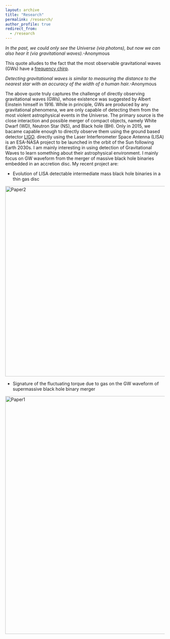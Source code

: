 ```yaml
---
layout: archive
title: "Research"
permalink: /research/
author_profile: true
redirect_from:
  - /research
---
```


<i>In the past, we could only see the Universe (via photons), but now we can also hear it (via gravitational waves).</i>-Anonymous

This quote alludes to the fact that the most observable gravitational waves (GWs) have a <a href="https://www.youtube.com/watch?v=TWqhUANNFXw"> frequency chirp</a>.

<i>Detecting gravitational waves is similar to measuring the distance to the nearest star with an accuracy of the width of a human hair.</i>-Anonymous

The above quote truly captures the challenge of directly observing gravitational waves (GWs), whose existence was suggested by Albert Einstein himself in 1916. While in principle, GWs are produced by any gravitational phenomena, we are only capable of detecting them from the most violent astrophysical events in the Universe. The primary source is the close interaction and possible merger of compact objects, namely White Dwarf (WD), Neutron Star (NS), and Black hole (BH). Only in 2015, we bacame capable enough to directly observe them using the ground based detector <a href=https://www.ligo.org/>LIGO</a>.  directly using the  Laser Interferometer Space Antenna (LISA) is an ESA-NASA project to be launched in the orbit of the Sun following Earth 2030s. I am mainly interesting in using detection of Gravitational Waves to learn something about their astrophysical environment. I mainly focus on GW waveform from the merger of massive black hole binaries embedded in an accretion disc. My recent project are:

* Evolution of LISA detectable intermediate mass black hole binaries in a thin gas disc<br>
<img class="img-responsive" src="https://muditgarg96.github.io/images/Paper2.png" title="Paper2" width="600">

* Signature of the fluctuating torque due to gas on the GW waveform of supermassive black hole binary merger <br>
<img class="img-responsive" src="https://muditgarg96.github.io/images/Paper1.png" title="Paper1" width="750">
